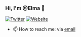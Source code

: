 ### Hi, I'm @Elma 👋

[![Twitter](https://badgen.net/badge/Twitter/Elma/black?icon=twitter)](https://twitter.com/elma_ios)
[![Website](https://badgen.net/badge/Website/caprinux/purple?icon=atom)](https://blog.caprinux.com)

- 📫 How to reach me: via [email](mailto:contact@elmo.sg)
